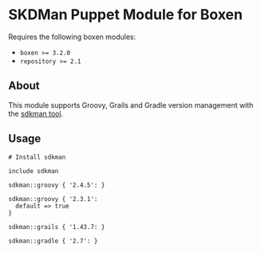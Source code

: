 # SKDMan Puppet Module for Boxen

Requires the following boxen modules:

* `boxen >= 3.2.0`
* `repository >= 2.1`

## About

This module supports Groovy, Grails and Gradle version management with the [sdkman tool](http://sdkman.io).

## Usage

```puppet
# Install sdkman

include sdkman

sdkman::groovy { '2.4.5': }

sdkman::groovy { '2.3.1':
  default => true
}

sdkman::grails { '1.43.7: }

sdkman::gradle { '2.7': }
```